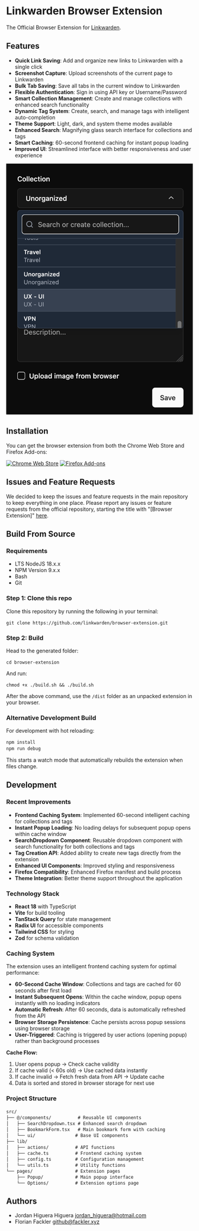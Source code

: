 # Linkwarden Browser Extension

The Official Browser Extension for [Linkwarden](https://github.com/linkwarden/linkwarden).

## Features

- **Quick Link Saving**: Add and organize new links to Linkwarden with a single click
- **Screenshot Capture**: Upload screenshots of the current page to Linkwarden
- **Bulk Tab Saving**: Save all tabs in the current window to Linkwarden
- **Flexible Authentication**: Sign in using API key or Username/Password
- **Smart Collection Management**: Create and manage collections with enhanced search functionality
- **Dynamic Tag System**: Create, search, and manage tags with intelligent auto-completion
- **Theme Support**: Light, dark, and system theme modes available
- **Enhanced Search**: Magnifying glass search interface for collections and tags
- **Smart Caching**: 60-second frontend caching for instant popup loading
- **Improved UI**: Streamlined interface with better responsiveness and user experience

![Image](/assets/linkwarden-extension.png)

## Installation

You can get the browser extension from both the Chrome Web Store and Firefox Add-ons:

<a href="https://chrome.google.com/webstore/detail/linkwarden/pnidmkljnhbjfffciajlcpeldoljnidn"><img src="/assets/chrome.png" alt="Chrome Web Store"></a>
<a href="https://addons.mozilla.org/en-US/firefox/addon/linkwarden"><img src="/assets/firefox.png" alt="Firefox Add-ons"></a>

## Issues and Feature Requests

We decided to keep the issues and feature requests in the main repository to keep everything in one place. Please report any issues or feature requests from the official repository, starting the title with "[Browser Extension]" [here](https://github.com/linkwarden/linkwarden/issues/new/choose).

## Build From Source

### Requirements

- LTS NodeJS 18.x.x
- NPM Version 9.x.x
- Bash
- Git

### Step 1: Clone this repo

Clone this repository by running the following in your terminal:

```
git clone https://github.com/linkwarden/browser-extension.git
```

### Step 2: Build

Head to the generated folder:

```
cd browser-extension
```

And run:

```
chmod +x ./build.sh && ./build.sh
```

After the above command, use the `/dist` folder as an unpacked extension in your browser.

### Alternative Development Build

For development with hot reloading:

```bash
npm install
npm run debug
```

This starts a watch mode that automatically rebuilds the extension when files change.

## Development

### Recent Improvements

- **Frontend Caching System**: Implemented 60-second intelligent caching for collections and tags
- **Instant Popup Loading**: No loading delays for subsequent popup opens within cache window
- **SearchDropdown Component**: Reusable dropdown component with search functionality for both collections and tags
- **Tag Creation API**: Added ability to create new tags directly from the extension
- **Enhanced UI Components**: Improved styling and responsiveness
- **Firefox Compatibility**: Enhanced Firefox manifest and build process
- **Theme Integration**: Better theme support throughout the application

### Technology Stack

- **React 18** with TypeScript
- **Vite** for build tooling
- **TanStack Query** for state management
- **Radix UI** for accessible components
- **Tailwind CSS** for styling
- **Zod** for schema validation

### Caching System

The extension uses an intelligent frontend caching system for optimal performance:

- **60-Second Cache Window**: Collections and tags are cached for 60 seconds after first load
- **Instant Subsequent Opens**: Within the cache window, popup opens instantly with no loading indicators
- **Automatic Refresh**: After 60 seconds, data is automatically refreshed from the API
- **Browser Storage Persistence**: Cache persists across popup sessions using browser storage
- **User-Triggered**: Caching is triggered by user actions (opening popup) rather than background processes

**Cache Flow:**
1. User opens popup → Check cache validity
2. If cache valid (< 60s old) → Use cached data instantly
3. If cache invalid → Fetch fresh data from API → Update cache
4. Data is sorted and stored in browser storage for next use

### Project Structure

```
src/
├── @/components/          # Reusable UI components
│   ├── SearchDropdown.tsx # Enhanced search dropdown
│   ├── BookmarkForm.tsx   # Main bookmark form with caching
│   └── ui/               # Base UI components
├── lib/
│   ├── actions/          # API functions
│   ├── cache.ts          # Frontend caching system
│   ├── config.ts         # Configuration management
│   └── utils.ts          # Utility functions
└── pages/                # Extension pages
    ├── Popup/            # Main popup interface
    └── Options/          # Extension options page
```

## Authors

- Jordan Higuera Higuera <jordan_higuera@hotmail.com>
- Florian Fackler <github@fackler.xyz>
